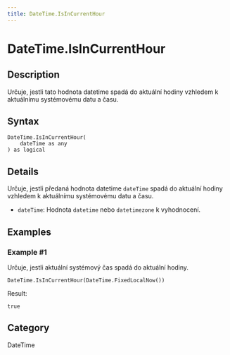 ```yaml
---
title: DateTime.IsInCurrentHour
---
```


# DateTime.IsInCurrentHour


## Description

Určuje, jestli tato hodnota datetime spadá do aktuální hodiny vzhledem k aktuálnímu systémovému datu a času.


## Syntax

```powerquery
DateTime.IsInCurrentHour(
    dateTime as any
) as logical
```


## Details

Určuje, jestli předaná hodnota datetime <code>dateTime</code> spadá do aktuální hodiny vzhledem k aktuálnímu systémovému datu a času.      <ul>      <li><code>dateTime</code>: Hodnota <code>datetime</code> nebo <code>datetimezone</code> k vyhodnocení.</li>      </ul>


## Examples

### Example #1 
Určuje, jestli aktuální systémový čas spadá do aktuální hodiny.
```powerquery
DateTime.IsInCurrentHour(DateTime.FixedLocalNow())
```

Result: 
```powerquery
true
```




## Category
DateTime
